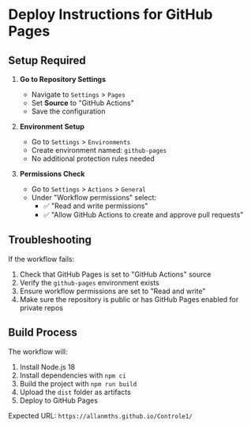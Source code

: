 # Deploy Instructions for GitHub Pages

## Setup Required

1. **Go to Repository Settings**
   - Navigate to `Settings` > `Pages`
   - Set **Source** to "GitHub Actions"
   - Save the configuration

2. **Environment Setup** 
   - Go to `Settings` > `Environments`
   - Create environment named: `github-pages`
   - No additional protection rules needed

3. **Permissions Check**
   - Go to `Settings` > `Actions` > `General`
   - Under "Workflow permissions" select:
     - ✅ "Read and write permissions"
     - ✅ "Allow GitHub Actions to create and approve pull requests"

## Troubleshooting

If the workflow fails:

1. Check that GitHub Pages is set to "GitHub Actions" source
2. Verify the `github-pages` environment exists
3. Ensure workflow permissions are set to "Read and write"
4. Make sure the repository is public or has GitHub Pages enabled for private repos

## Build Process

The workflow will:
1. Install Node.js 18
2. Install dependencies with `npm ci`
3. Build the project with `npm run build`
4. Upload the `dist` folder as artifacts
5. Deploy to GitHub Pages

Expected URL: `https://allanmths.github.io/Controle1/`
